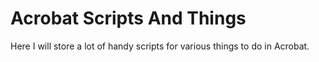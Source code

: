 # Acrobat Scripts And Things
Here I will store a lot of handy scripts for various things to do in Acrobat. 
